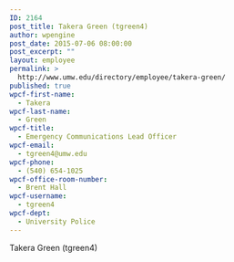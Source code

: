```yaml
---
ID: 2164
post_title: Takera Green (tgreen4)
author: wpengine
post_date: 2015-07-06 08:00:00
post_excerpt: ""
layout: employee
permalink: >
  http://www.umw.edu/directory/employee/takera-green/
published: true
wpcf-first-name:
  - Takera
wpcf-last-name:
  - Green
wpcf-title:
  - Emergency Communications Lead Officer
wpcf-email:
  - tgreen4@umw.edu
wpcf-phone:
  - (540) 654-1025
wpcf-office-room-number:
  - Brent Hall
wpcf-username:
  - tgreen4
wpcf-dept:
  - University Police
---
```

Takera Green (tgreen4)